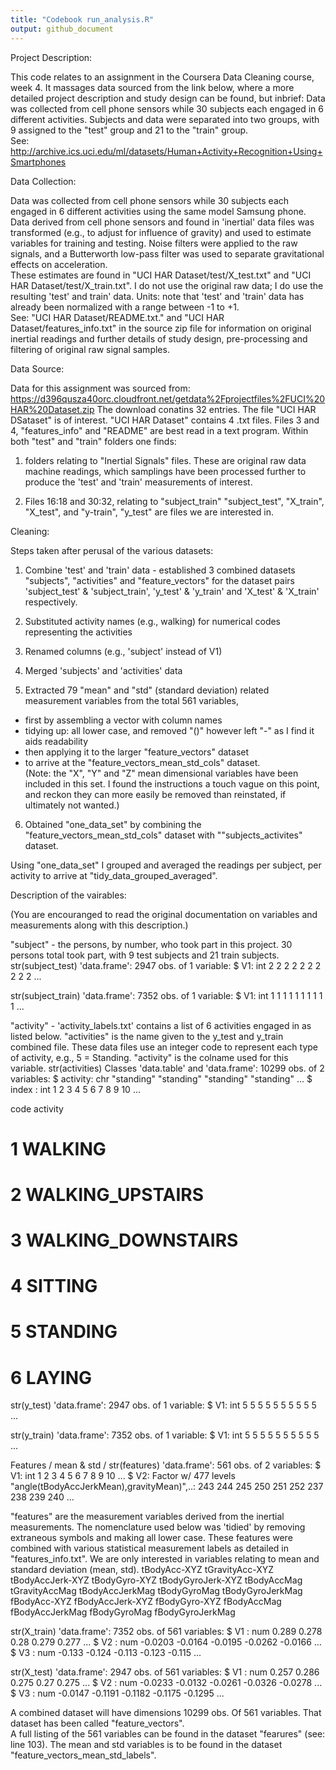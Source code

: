 ```yaml
---
title: "Codebook run_analysis.R"
output: github_document
---
```




Project Description:

This code relates to an assignment in the Coursera Data Cleaning course, week 4.  It massages data sourced from the link below, where a more detailed project description and study design can be found, but inbrief: 
Data was collected from cell phone sensors while 30 subjects each engaged in 6 different activities.  Subjects and data were separated into two groups, with 9 assigned to the "test" group and 21 to the "train" group.  
See: http://archive.ics.uci.edu/ml/datasets/Human+Activity+Recognition+Using+Smartphones


Data Collection:

Data was collected from cell phone sensors while 30 subjects each engaged in 6 different activities using the same model Samsung phone.  Data derived from cell phone sensors and found in 'inertial' data files was transformed (e.g., to adjust for influence of gravity) and used to estimate variables for training and testing.  Noise filters were applied to the raw signals, and a Butterworth low-pass filter was used to separate gravitational effects on acceleration.  
These estimates are found in "UCI HAR Dataset/test/X_test.txt" and "UCI HAR Dataset/test/X_train.txt". I do not use the original raw data; I do use the resulting 'test' and train' data. 
Units: note that 'test' and 'train' data has already been normalized with a range between -1 to +1.  
See: "UCI HAR Dataset/README.txt." and "UCI HAR Dataset/features_info.txt" in the source zip file for information on original inertial readings and further details of study design, pre-processing and filtering of original raw signal samples.  


Data Source:

Data for this assignment was sourced from: https://d396qusza40orc.cloudfront.net/getdata%2Fprojectfiles%2FUCI%20HAR%20Dataset.zip
The download conatins 32 entries. The file "UCI HAR DSataset" is of interest.
"UCI HAR Dataset" contains 4 .txt files.  Files 3 and 4, "features_info" and "README" are best read in a text program. 
Within both "test" and "train" folders one finds:
1)	folders relating to "Inertial Signals" files.  These are original raw data machine readings, which samplings have been processed further to produce the 'test' and 'train' measurements of interest.

2)	Files 16:18 and 30:32, relating to "subject_train" "subject_test", "X_train", "X_test", and "y-train", "y_test" are files we are interested in.



Cleaning:

Steps taken after perusal of the various datasets:
1)	Combine 'test' and 'train' data - established 3 combined datasets
"subjects", "activities" and "feature_vectors" 
for the dataset pairs 
'subject_test' & 'subject_train',  'y_test' & 'y_train' and  'X_test' & 'X_train' respectively.

2)	Substituted activity names (e.g., walking) for numerical codes representing the activities

3)	Renamed columns (e.g., 'subject' instead of V1)

4)	Merged 'subjects' and 'activities' data

5)	Extracted 79 "mean" and "std" (standard deviation) related measurement variables from the total 561 variables, 
- first by assembling a vector with column names  
- tidying up: all lower case, and removed "()" however left "-" as I find it aids readability 
- then applying it to the larger "feature_vectors" dataset 
- to arrive at the "feature_vectors_mean_std_cols" dataset.  
(Note: the "X", "Y" and "Z" mean dimensional variables have been included in this set.  I found the instructions a touch vague on this point, and reckon they can more easily be removed than reinstated, if ultimately not wanted.)

6)	Obtained "one_data_set" by combining the "feature_vectors_mean_std_cols" dataset with ""subjects_activites" dataset.

Using "one_data_set" I grouped and averaged the readings per subject, per activity to arrive at "tidy_data_grouped_averaged".


Description of the vairables:

(You are encouranged to read the original documentation on variables and measurements along with this description.)

"subject" - the persons, by number, who took part in this project. 30 persons total took part, with 9 test subjects and 21 train subjects.
str(subject_test)
'data.frame':	2947 obs. of  1 variable:
 $ V1: int  2 2 2 2 2 2 2 2 2 2 ...

str(subject_train)
'data.frame':	7352 obs. of  1 variable:
 $ V1: int  1 1 1 1 1 1 1 1 1 1 ...

"activity" - 'activity_labels.txt' contains a  list of 6 activities engaged in as listed below. "activities" is the name given to the y_test and y_train combined file.  These data files use an integer code to represent each type of activity, e.g., 5 = Standing.  "activity" is the colname used for this variable.
str(activities)
Classes 'data.table' and 'data.frame':	10299 obs. of  2 variables:
 $ activity: chr  "standing" "standing" "standing" "standing" ...
 $ index   : int  1 2 3 4 5 6 7 8 9 10 ...

  code          activity
#  1            WALKING
#  2   WALKING_UPSTAIRS
#  3 WALKING_DOWNSTAIRS
#  4            SITTING
#  5           STANDING
#  6             LAYING

str(y_test)
'data.frame':	2947 obs. of  1 variable:
 $ V1: int  5 5 5 5 5 5 5 5 5 5 ...

str(y_train)
'data.frame':	7352 obs. of  1 variable:
 $ V1: int  5 5 5 5 5 5 5 5 5 5 ...

Features / mean & std / 
str(features)
'data.frame':	561 obs. of  2 variables:
 $ V1: int  1 2 3 4 5 6 7 8 9 10 ...
 $ V2: Factor w/ 477 levels "angle(tBodyAccJerkMean),gravityMean)",..: 243 244 245 250 251 252 237 238 239 240 ...

"features" are the measurement variables derived from the inertial measurements. The nomenclature used below was 'tidied' by removing extraneous symbols and making all lower case. These features were combined with various statistical measurement labels as detailed in "features_info.txt".  We are only interested in variables relating to mean and standard deviation (mean, std).
tBodyAcc-XYZ
tGravityAcc-XYZ
tBodyAccJerk-XYZ
tBodyGyro-XYZ
tBodyGyroJerk-XYZ
tBodyAccMag
tGravityAccMag
tBodyAccJerkMag
tBodyGyroMag
tBodyGyroJerkMag
fBodyAcc-XYZ
fBodyAccJerk-XYZ
fBodyGyro-XYZ
fBodyAccMag
fBodyAccJerkMag
fBodyGyroMag
fBodyGyroJerkMag

str(X_train)
'data.frame':	7352 obs. of  561 variables:
 $ V1  : num  0.289 0.278 0.28 0.279 0.277 ...
 $ V2  : num  -0.0203 -0.0164 -0.0195 -0.0262 -0.0166 ...
 $ V3  : num  -0.133 -0.124 -0.113 -0.123 -0.115 ...

str(X_test)
'data.frame':	2947 obs. of  561 variables:
 $ V1  : num  0.257 0.286 0.275 0.27 0.275 ...
 $ V2  : num  -0.0233 -0.0132 -0.0261 -0.0326 -0.0278 ...
 $ V3  : num  -0.0147 -0.1191 -0.1182 -0.1175 -0.1295 ...

A combined dataset will have dimensions 10299 obs. Of 561 variables.  That dataset has been called "feature_vectors".  
A full listing of the 561 variables can be found in the dataset "fearures" (see: line 103). 
The mean and std variables is to be found in the dataset "feature_vectors_mean_std_labels".



